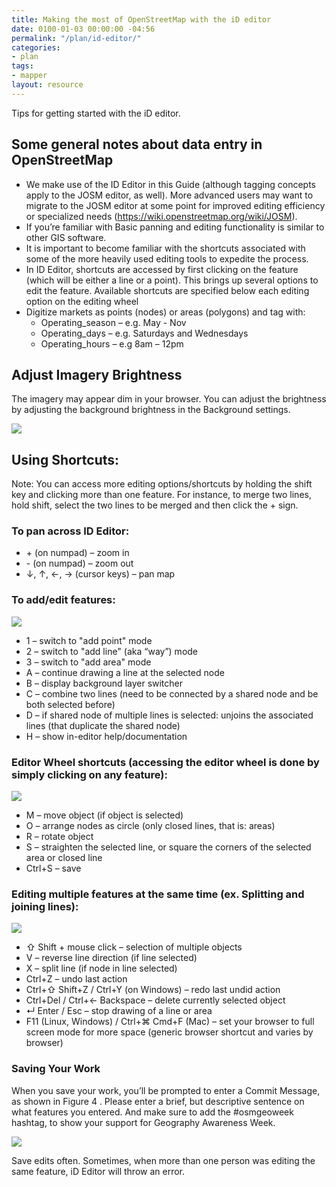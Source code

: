```yaml
---
title: Making the most of OpenStreetMap with the iD editor
date: 0100-01-03 00:00:00 -04:56
permalink: "/plan/id-editor/"
categories:
- plan
tags:
- mapper
layout: resource
---
```


Tips for getting started with the iD editor.

## Some general notes about data entry in OpenStreetMap

* We make use of the ID Editor in this Guide (although tagging concepts apply to the JOSM editor, as well). More advanced users may want to migrate to the JOSM editor at some point for improved editing efficiency or specialized needs (https://wiki.openstreetmap.org/wiki/JOSM).
* If you’re familiar with Basic panning and editing functionality is similar to other GIS software.
* It is important to become familiar with the shortcuts associated with some of the more heavily used editing tools to expedite the process.
* In ID Editor, shortcuts are accessed by first clicking on the feature (which will be either a line or a point). This brings up several options to edit the feature. Available shortcuts are specified below each editing option on the editing wheel
* Digitize markets as points (nodes) or areas (polygons) and tag with:
  * Operating_season – e.g. May - Nov
  * Operating_days – e.g. Saturdays and Wednesdays
  * Operating_hours – e.g 8am – 12pm

## Adjust Imagery Brightness
The imagery may appear dim in your browser. You can adjust the brightness by adjusting the background brightness in the Background settings.

<img src="/img/post-images/id-brightness.png" />

## Using Shortcuts:

Note: You can access more editing options/shortcuts by holding the shift key and clicking more than one feature. For instance, to merge two lines, hold shift, select the two lines to be merged and then click the + sign. 

###	To pan across ID Editor:

* +&nbsp;(on numpad) – zoom in
* -&nbsp;(on numpad) – zoom out
* ↓, ↑, ←, → (cursor keys) – pan map

### To add/edit features:

<img src="/img/post-images/add-edit.jpg" />

* 1 – switch to "add point" mode
* 2 – switch to "add line" (aka “way”) mode
* 3 – switch to "add area" mode
* A – continue drawing a line at the selected node
* B – display background layer switcher
* C – combine two lines (need to be connected by a shared node and be both selected before)
* D – if shared node of multiple lines is selected: unjoins the associated lines (that duplicate the shared node)
* H – show in-editor help/documentation

### Editor Wheel shortcuts (accessing the editor wheel is done by simply clicking on any feature):

<img src="/img/post-images/editor-wheel.jpg" />

* M – move object (if object is selected)
* O – arrange nodes as circle (only closed lines, that is: areas)
* R – rotate object
* S – straighten the selected line, or square the corners of the selected area or closed line
* Ctrl+S – save

### Editing multiple features at the same time (ex. Splitting and joining lines):

<img src="/img/post-images/id-multiple.jpg" />

* ⇧ Shift + mouse click – selection of multiple objects
* V – reverse line direction (if line selected)
* X – split line (if node in line selected)
* Ctrl+Z – undo last action
* Ctrl+⇧ Shift+Z / Ctrl+Y (on Windows) – redo last undid action
* Ctrl+Del / Ctrl+← Backspace – delete currently selected object
* ↵ Enter / Esc – stop drawing of a line or area
* F11 (Linux, Windows) / Ctrl+⌘ Cmd+F (Mac) – set your browser to full screen mode for more space (generic browser shortcut and varies by browser)

### Saving Your Work

When you save your work, you’ll be prompted to enter a Commit Message, as shown in Figure 4 . Please enter a brief, but descriptive sentence on what features you entered. And make sure to add the #osmgeoweek hashtag, to show your support for Geography Awareness Week. 

<img src="/img/post-images/save.png" />

Save edits often. Sometimes, when more than one person was editing the same feature, iD Editor will throw an error.
